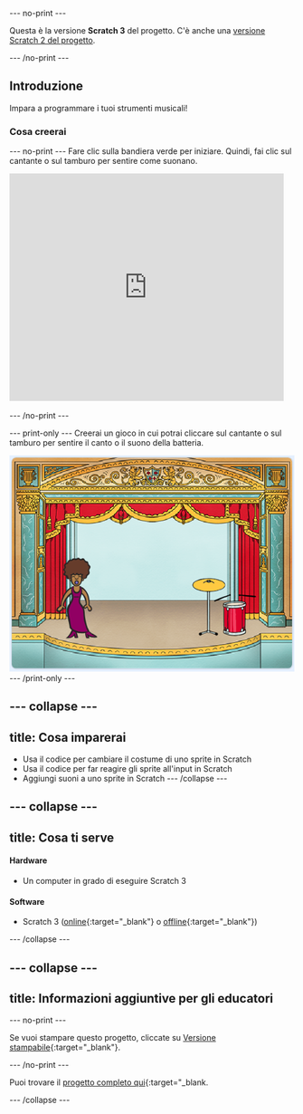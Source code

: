 --- no-print ---

Questa è la versione **Scratch 3** del progetto. C'è anche una [versione Scratch 2 del progetto](https://projects.raspberrypi.org/it-IT/projects/rock-band-scratch2).

--- /no-print ---

## Introduzione

Impara a programmare i tuoi strumenti musicali!

### Cosa creerai

--- no-print --- Fare clic sulla bandiera verde per iniziare. Quindi, fai clic sul cantante o sul tamburo per sentire come suonano.

<div class="scratch-preview">
  <iframe allowtransparency="true" width="485" height="402" src="https://scratch.mit.edu/projects/embed/276872220/?autostart=false" frameborder="0" scrolling="no"></iframe>
</div>

--- /no-print ---

--- print-only --- Creerai un gioco in cui potrai cliccare sul cantante o sul tamburo per sentire il canto o il suono della batteria.

![schermata del gioco](images/demo.png) --- /print-only ---

--- collapse ---
---
title: Cosa imparerai
---

+ Usa il codice per cambiare il costume di uno sprite in Scratch
+ Usa il codice per far reagire gli sprite all'input in Scratch
+ Aggiungi suoni a uno sprite in Scratch --- /collapse ---

--- collapse ---
---
title: Cosa ti serve
---

#### Hardware

+ Un computer in grado di eseguire Scratch 3

#### Software

+ Scratch 3 ([online](http://rpf.io/scratchon){:target="_blank"} o [offline](http://rpf.io/scratchoff){:target="_blank"})

--- /collapse ---

--- collapse ---
---
title: Informazioni aggiuntive per gli educatori
---

--- no-print ---

Se vuoi stampare questo progetto, cliccate su [Versione stampabile](https://projects.raspberrypi.org/it-IT/projects/rock-band/print){:target="_blank"}.

--- /no-print ---

Puoi trovare il [progetto completo qui](http://rpf.io/p/it-IT/rock-band-get){:target="_blank.

--- /collapse ---